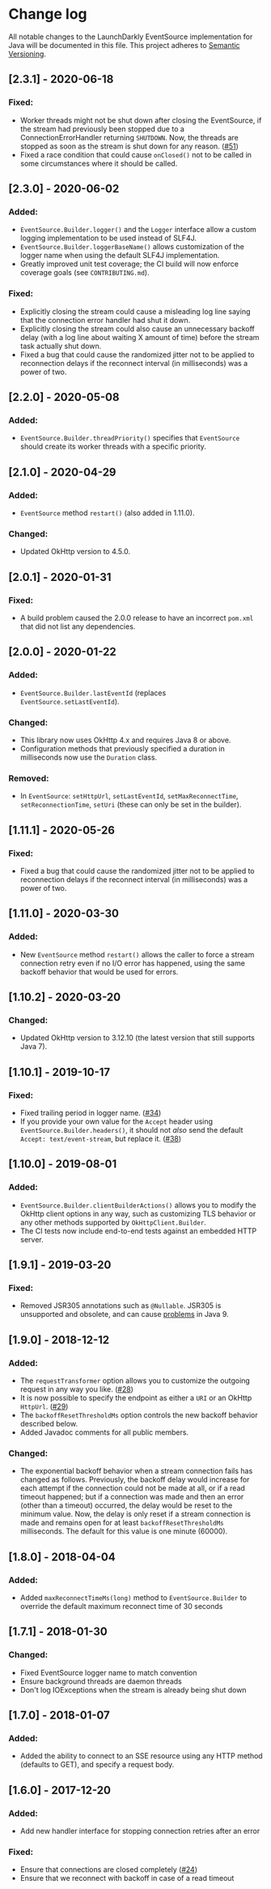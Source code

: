 # Change log

All notable changes to the LaunchDarkly EventSource implementation for Java will be documented in this file. This project adheres to [Semantic Versioning](http://semver.org).

## [2.3.1] - 2020-06-18
### Fixed:
- Worker threads might not be shut down after closing the EventSource, if the stream had previously been stopped due to a ConnectionErrorHandler returning `SHUTDOWN`. Now, the threads are stopped as soon as the stream is shut down for any reason. ([#51](https://github.com/launchdarkly/okhttp-eventsource/issues/51))
- Fixed a race condition that could cause `onClosed()` not to be called in some circumstances where it should be called.

## [2.3.0] - 2020-06-02
### Added:
- `EventSource.Builder.logger()` and the `Logger` interface allow a custom logging implementation to be used instead of SLF4J.
- `EventSource.Builder.loggerBaseName()` allows customization of the logger name when using the default SLF4J implementation.
- Greatly improved unit test coverage; the CI build will now enforce coverage goals (see `CONTRIBUTING.md`).

### Fixed:
- Explicitly closing the stream could cause a misleading log line saying that the connection error handler had shut it down.
- Explicitly closing the stream could also cause an unnecessary backoff delay (with a log line about waiting X amount of time) before the stream task actually shut down.
- Fixed a bug that could cause the randomized jitter not to be applied to reconnection delays if the reconnect interval (in milliseconds) was a power of two.

## [2.2.0] - 2020-05-08
### Added:
- `EventSource.Builder.threadPriority()` specifies that `EventSource` should create its worker threads with a specific priority.

## [2.1.0] - 2020-04-29
### Added:
- `EventSource` method `restart()` (also added in 1.11.0).

### Changed:
- Updated OkHttp version to 4.5.0.

## [2.0.1] - 2020-01-31
### Fixed:
- A build problem caused the 2.0.0 release to have an incorrect `pom.xml` that did not list any dependencies.

## [2.0.0] - 2020-01-22
### Added:
- `EventSource.Builder.lastEventId` (replaces `EventSource.setLastEventId`).

### Changed:
- This library now uses OkHttp 4.x and requires Java 8 or above.
- Configuration methods that previously specified a duration in milliseconds now use the `Duration` class.

### Removed:
- In `EventSource`: `setHttpUrl`, `setLastEventId`, `setMaxReconnectTime`, `setReconnectionTime`, `setUri` (these can only be set in the builder).

## [1.11.1] - 2020-05-26
### Fixed:
- Fixed a bug that could cause the randomized jitter not to be applied to reconnection delays if the reconnect interval (in milliseconds) was a power of two.

## [1.11.0] - 2020-03-30
### Added:
- New `EventSource` method `restart()` allows the caller to force a stream connection retry even if no I/O error has happened, using the same backoff behavior that would be used for errors.

## [1.10.2] - 2020-03-20
### Changed:
- Updated OkHttp version to 3.12.10 (the latest version that still supports Java 7).

## [1.10.1] - 2019-10-17
### Fixed:
- Fixed trailing period in logger name. ([#34](https://github.com/launchdarkly/okhttp-eventsource/issues/34))
- If you provide your own value for the `Accept` header using `EventSource.Builder.headers()`, it should not _also_ send the default `Accept: text/event-stream`, but replace it. ([#38](https://github.com/launchdarkly/okhttp-eventsource/issues/38))

## [1.10.0] - 2019-08-01
### Added:
- `EventSource.Builder.clientBuilderActions()` allows you to modify the OkHttp client options in any way, such as customizing TLS behavior or any other methods supported by `OkHttpClient.Builder`.
- The CI tests now include end-to-end tests against an embedded HTTP server.

## [1.9.1] - 2019-03-20
### Fixed:
- Removed JSR305 annotations such as `@Nullable`. JSR305 is unsupported and obsolete, and can cause [problems](https://blog.codefx.org/java/jsr-305-java-9/) in Java 9.

## [1.9.0] - 2018-12-12
### Added:
- The `requestTransformer` option allows you to customize the outgoing request in any way you like. ([#28](https://github.com/launchdarkly/okhttp-eventsource/issues/28))
- It is now possible to specify the endpoint as either a `URI` or an OkHttp `HttpUrl`. ([#29](https://github.com/launchdarkly/okhttp-eventsource/issues/29))
- The `backoffResetThresholdMs` option controls the new backoff behavior described below.
- Added Javadoc comments for all public members.

### Changed:
- The exponential backoff behavior when a stream connection fails has changed as follows. Previously, the backoff delay would increase for each attempt if the connection could not be made at all, or if a read timeout happened; but if a connection was made and then an error (other than a timeout) occurred, the delay would be reset to the minimum value. Now, the delay is only reset if a stream connection is made and remains open for at least `backoffResetThresholdMs` milliseconds. The default for this value is one minute (60000).

## [1.8.0] - 2018-04-04
### Added:
- Added `maxReconnectTimeMs(long)` method to `EventSource.Builder` to override the default maximum reconnect time of 30 seconds

## [1.7.1] - 2018-01-30
### Changed:
- Fixed EventSource logger name to match convention
- Ensure background threads are daemon threads
- Don't log IOExceptions when the stream is already being shut down

## [1.7.0] - 2018-01-07
### Added:
- Added the ability to connect to an SSE resource using any HTTP method (defaults to GET), and specify a request body.

## [1.6.0] - 2017-12-20
### Added:
- Add new handler interface for stopping connection retries after an error

### Fixed:
- Ensure that connections are closed completely ([#24](https://github.com/launchdarkly/okhttp-eventsource/pull/24))
- Ensure that we reconnect with backoff in case of a read timeout
